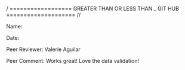 / ================== GREATER THAN OR LESS THAN _ GIT HUB ==================== //

Name: 

Date: 

Peer Reviewer: Valerie Aguilar

Peer Comment: Works great! Love the data validation!